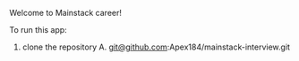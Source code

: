 Welcome to Mainstack career!

To run this app:

1. clone the repository
A. 
git@github.com:Apex184/mainstack-interview.git


